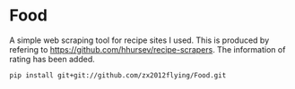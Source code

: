 # Food

A simple web scraping tool for recipe sites I used. This is produced by refering to https://github.com/hhursev/recipe-scrapers. 
The information of rating has been added.

    pip install git+git://github.com/zx2012flying/Food.git
